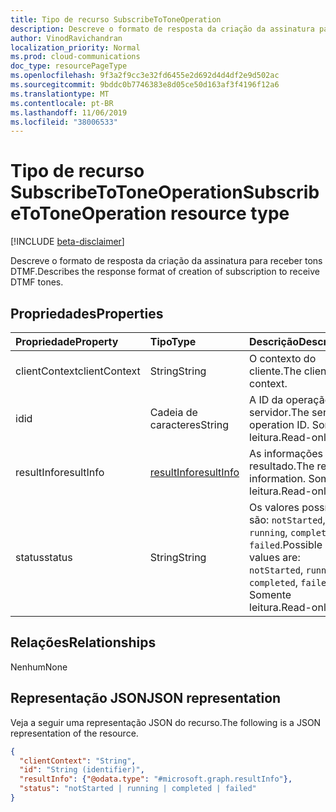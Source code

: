 ```yaml
---
title: Tipo de recurso SubscribeToToneOperation
description: Descreve o formato de resposta da criação da assinatura para receber tons DTMF.
author: VinodRavichandran
localization_priority: Normal
ms.prod: cloud-communications
doc_type: resourcePageType
ms.openlocfilehash: 9f3a2f9cc3e32fd6455e2d692d4d4df2e9d502ac
ms.sourcegitcommit: 9bddc0b7746383e8d05ce50d163af3f4196f12a6
ms.translationtype: MT
ms.contentlocale: pt-BR
ms.lasthandoff: 11/06/2019
ms.locfileid: "38006533"
---
```

# <a name="subscribetotoneoperation-resource-type"></a><span data-ttu-id="e99ac-103">Tipo de recurso SubscribeToToneOperation</span><span class="sxs-lookup"><span data-stu-id="e99ac-103">SubscribeToToneOperation resource type</span></span>

[!INCLUDE [beta-disclaimer](../../includes/beta-disclaimer.md)]

<span data-ttu-id="e99ac-104">Descreve o formato de resposta da criação da assinatura para receber tons DTMF.</span><span class="sxs-lookup"><span data-stu-id="e99ac-104">Describes the response format of creation of subscription to receive DTMF tones.</span></span>

## <a name="properties"></a><span data-ttu-id="e99ac-105">Propriedades</span><span class="sxs-lookup"><span data-stu-id="e99ac-105">Properties</span></span>

| <span data-ttu-id="e99ac-106">Propriedade</span><span class="sxs-lookup"><span data-stu-id="e99ac-106">Property</span></span>                       | <span data-ttu-id="e99ac-107">Tipo</span><span class="sxs-lookup"><span data-stu-id="e99ac-107">Type</span></span>                        | <span data-ttu-id="e99ac-108">Descrição</span><span class="sxs-lookup"><span data-stu-id="e99ac-108">Description</span></span>                                                                                                                                       |
| :----------------------------- | :---------------------------| :-------------------------------------------------------------------------------------------------------------------------------------------------|
| <span data-ttu-id="e99ac-109">clientContext</span><span class="sxs-lookup"><span data-stu-id="e99ac-109">clientContext</span></span>                  | <span data-ttu-id="e99ac-110">String</span><span class="sxs-lookup"><span data-stu-id="e99ac-110">String</span></span>                      | <span data-ttu-id="e99ac-111">O contexto do cliente.</span><span class="sxs-lookup"><span data-stu-id="e99ac-111">The client context.</span></span>                                                                                                                               |
| <span data-ttu-id="e99ac-112">id</span><span class="sxs-lookup"><span data-stu-id="e99ac-112">id</span></span>                             | <span data-ttu-id="e99ac-113">Cadeia de caracteres</span><span class="sxs-lookup"><span data-stu-id="e99ac-113">String</span></span>                      | <span data-ttu-id="e99ac-114">A ID da operação do servidor.</span><span class="sxs-lookup"><span data-stu-id="e99ac-114">The server operation ID.</span></span> <span data-ttu-id="e99ac-115">Somente leitura.</span><span class="sxs-lookup"><span data-stu-id="e99ac-115">Read-only.</span></span>                                                                                             |
| <span data-ttu-id="e99ac-116">resultInfo</span><span class="sxs-lookup"><span data-stu-id="e99ac-116">resultInfo</span></span>                     | [<span data-ttu-id="e99ac-117">resultInfo</span><span class="sxs-lookup"><span data-stu-id="e99ac-117">resultInfo</span></span>](resultinfo.md) | <span data-ttu-id="e99ac-118">As informações de resultado.</span><span class="sxs-lookup"><span data-stu-id="e99ac-118">The result information.</span></span>  <span data-ttu-id="e99ac-119">Somente leitura.</span><span class="sxs-lookup"><span data-stu-id="e99ac-119">Read-only.</span></span>                                                                                             |
| <span data-ttu-id="e99ac-120">status</span><span class="sxs-lookup"><span data-stu-id="e99ac-120">status</span></span>                         | <span data-ttu-id="e99ac-121">String</span><span class="sxs-lookup"><span data-stu-id="e99ac-121">String</span></span>                      | <span data-ttu-id="e99ac-122">Os valores possíveis são: `notStarted`, `running`, `completed`, `failed`.</span><span class="sxs-lookup"><span data-stu-id="e99ac-122">Possible values are: `notStarted`, `running`, `completed`, `failed`.</span></span> <span data-ttu-id="e99ac-123">Somente leitura.</span><span class="sxs-lookup"><span data-stu-id="e99ac-123">Read-only.</span></span>                                                 |

## <a name="relationships"></a><span data-ttu-id="e99ac-124">Relações</span><span class="sxs-lookup"><span data-stu-id="e99ac-124">Relationships</span></span>
<span data-ttu-id="e99ac-125">Nenhum</span><span class="sxs-lookup"><span data-stu-id="e99ac-125">None</span></span>

## <a name="json-representation"></a><span data-ttu-id="e99ac-126">Representação JSON</span><span class="sxs-lookup"><span data-stu-id="e99ac-126">JSON representation</span></span>

<span data-ttu-id="e99ac-127">Veja a seguir uma representação JSON do recurso.</span><span class="sxs-lookup"><span data-stu-id="e99ac-127">The following is a JSON representation of the resource.</span></span>

<!-- {
  "blockType": "resource",
  "optionalProperties": [

  ],
  "@odata.type": "microsoft.graph.subscribeToToneOperation"
}-->
```json
{
  "clientContext": "String",
  "id": "String (identifier)",
  "resultInfo": {"@odata.type": "#microsoft.graph.resultInfo"},
  "status": "notStarted | running | completed | failed"
}
```

<!-- uuid: 8fcb5dbc-d5aa-4681-8e31-b001d5168d79
2015-10-25 14:57:30 UTC -->
<!-- {
  "type": "#page.annotation",
  "description": "subscribeToToneOperation resource",
  "keywords": "",
  "section": "documentation",
  "tocPath": ""
}-->
